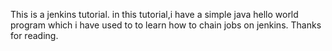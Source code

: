 This is a jenkins tutorial.
in this tutorial,i have a simple java hello world program which i have used to to learn how to chain jobs on jenkins.
Thanks for reading.
